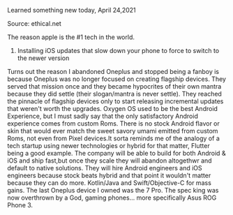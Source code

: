 Learned something new today, April 24,2021

Source: ethical.net

The reason apple is the #1 tech in the world. 
1. Installing iOS updates that slow down your phone to force to switch to the newer version

Turns out the reason I abandoned Oneplus  and stopped being a fanboy is because Oneplus was no longer focused on creating flagship devices. They served that mission once and they became hypocrites of their own mantra because they did settle (their slogan/mantra is never settle). They reached the pinnacle of flagship devices only to start releasing incremental updates that weren't worth the upgrades. Oxygen OS used to be the best Android Experience, but I must sadly say that the only satisfactory Android experience comes from custom Roms. There is no stock Android flavor or skin that would ever match the sweet savory umami emitted from custom Roms, not even from Pixel devices.It sorta reminds me of the analogy of a tech startup using newer technologies or hybrid for that matter, Flutter being a good example. The company will be able to build for both Android & iOS and ship fast,but once they scale they will  abandon altogethwr and default to native solutions. They will hire Android engineers and iOS engineers because stock beats hybrid and that point it wouldn't matter because they can do more. Kotlin/Java and Swift/Objective-C for mass gains.
The last Oneplus device I owned was the 7 Pro. The spec king was now overthrown by a God, gaming phones... more specifically Asus ROG Phone 3. 
